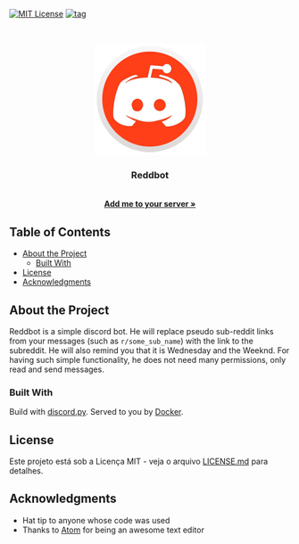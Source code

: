 [![MIT License](https://img.shields.io/github/license/LombardiDaniel/Reddbot.svg?style=for-the-badge&logo=LibreOffice&logoColor=white)](LICENSE.md)
[![tag](https://img.shields.io/github/v/release/LombardiDaniel/Reddbot?include_prereleases&style=for-the-badge)](https://github.com/LombardiDaniel/Reddbot/releases)


<br />
<p align="center">
  <a href="https://discord.com/api/oauth2/authorize?client_id=795344842305175593&permissions=8&scope=bot">
    <img src="./LOGO.png" alt="LOGO" width="200" height="200">
  </a>

  <h3 align="center">Reddbot</h3>

  <p align="center">
    <br />
    <a target="_blank" href="https://discord.com/api/oauth2/authorize?client_id=865960918243999784&permissions=3072&scope=bot"><strong>Add me to your server »</strong></a>
  </p>
</p>


## Table of Contents

-   [About the Project](#about-the-project)
    -   [Built With](#build-with)
-   [License](#license)
-   [Acknowledgments](#acknowledgments)

## About the Project

Reddbot is a simple discord bot. He will replace pseudo sub-reddit links from your messages (such as `r/some_sub_name`) with the link to the subreddit. He will also remind you that it is Wednesday and the Weeknd. For having such simple functionality, he does not need many permissions, only read and send messages.

### Built With

Build with [discord.py](https://discordpy.readthedocs.io/en/latest/). Served to you by [Docker](https://www.docker.com).

## License

Este projeto está sob a Licença MIT - veja o arquivo [LICENSE.md](LICENSE.md) para detalhes.

## Acknowledgments

* Hat tip to anyone whose code was used
* Thanks to [Atom](https://atom.io/) for being an awesome text editor
